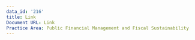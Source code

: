 ```yaml
---
data_id: '216'
title: Link
Document URL: Link
Practice Area: Public Financial Management and Fiscal Sustainability
---
```

